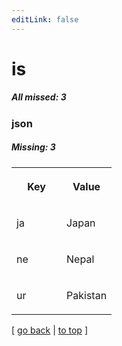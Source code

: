 ```yaml
---
editLink: false
---
```


# is

##### All missed: 3


### json

##### Missing: 3

<table width="100%">
<tr><th width="50%">

Key

</th><th width="50%">

Value

</th></tr>
<tr><td width="50%">

ja

</td><td width="50%">

Japan

</td></tr>
<tr><td width="50%">

ne

</td><td width="50%">

Nepal

</td></tr>
<tr><td width="50%">

ur

</td><td width="50%">

Pakistan

</td></tr>
</table>

[ [go back](../status.md) | [to top](#) ]

